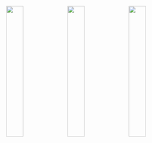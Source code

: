 <p align="center">
  <img src="https://github.com/user-attachments/assets/994dc872-8e71-441f-a624-631e1b425aae" width="30%" style="margin-right: 10px;" />
  <img src="https://github.com/user-attachments/assets/63c517b5-eb7c-4275-86ef-165112e6cb8d" width="30%" style="margin-right: 10px;" />
  <img src="https://github.com/user-attachments/assets/04a2399d-aa51-4e81-a6a7-a4e967dcebb8" width="30%" />
</p>
